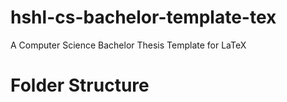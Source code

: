 # hshl-cs-bachelor-template-tex
A Computer Science Bachelor Thesis Template for LaTeX

# Folder Structure